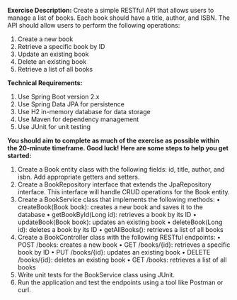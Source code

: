 **Exercise Description:** Create a simple RESTful API that allows users to manage a list of books. Each book should have a title, author, and ISBN. The API should allow users to perform the following operations:
1.	Create a new book
2.	Retrieve a specific book by ID
3.	Update an existing book
4.	Delete an existing book
5.	Retrieve a list of all books

**Technical Requirements:**
1. Use Spring Boot version 2.x
2. Use Spring Data JPA for persistence
3. Use H2 in-memory database for data storage
4. Use Maven for dependency management
5. Use JUnit for unit testing


**You should aim to complete as much of the exercise as possible within the 20-minute timeframe. Good luck!
Here are some steps to help you get started:**
1.	Create a Book entity class with the following fields: id, title, author, and isbn. Add appropriate getters and setters.
2.	Create a BookRepository interface that extends the JpaRepository interface. This interface will handle CRUD operations for the Book entity.
3.	Create a BookService class that implements the following methods:
      •	createBook(Book book): creates a new book and saves it to the database
      •	getBookById(Long id): retrieves a book by its ID
      •	updateBook(Book book): updates an existing book
      •	deleteBook(Long id): deletes a book by its ID
      •	getAllBooks(): retrieves a list of all books
5.	Create a BookController class with the following RESTful endpoints:
      •	POST /books: creates a new book
      •	GET /books/{id}: retrieves a specific book by ID
      •	PUT /books/{id}: updates an existing book
      •	DELETE /books/{id}: deletes an existing book
      •	GET /books: retrieves a list of all books
6.	Write unit tests for the BookService class using JUnit.
7.	Run the application and test the endpoints using a tool like Postman or curl.

